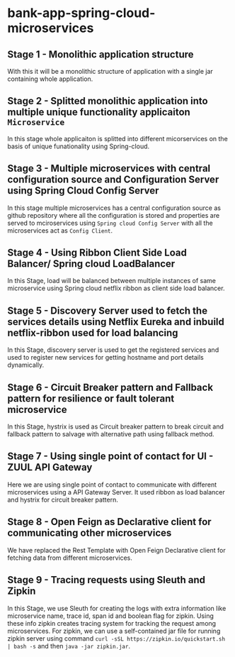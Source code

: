 # bank-app-spring-cloud-microservices
## Stage 1 - Monolithic application structure 
With this it will be a monolithic structure of application with a single jar containing whole application.

## Stage 2 - Splitted monolithic application into multiple unique functionality applicaiton `Microservice`
In this stage whole applicaiton is splitted into different micorservices on the basis of unique funationality using Spring-cloud.

## Stage 3 - Multiple microservices with central configuration source and Configuration Server using Spring Cloud Config Server
In this stage multiple microservices has a central configuration source as github repository where all the configuration is stored and properties are served to mciroservices using `Spring cloud Config Server` with all the microservices act as `Config Client`.

## Stage 4 - Using Ribbon Client Side Load Balancer/ Spring cloud LoadBalancer
In this Stage, load will be balanced between multiple instances of same microservice using Spring cloud netflix ribbon as client side load balancer.

## Stage 5 - Discovery Server used to fetch the services details using Netflix Eureka and inbuild netflix-ribbon used for load balancing
In this Stage, discovery server is used to get the registered services and used to register new services for getting hostname and port details dynamically.

## Stage 6 - Circuit Breaker pattern and Fallback pattern for resilience or fault tolerant microservice
In this Stage, hystrix is used as Circuit breaker pattern to break circuit and fallback pattern to salvage with alternative path using fallback method.

## Stage 7 - Using single point of contact for UI - ZUUL API Gateway
Here we are using single point of contact to communicate with different microservices using a API Gateway Server. It used ribbon as load balancer and hystrix for circuit breaker pattern.

## Stage 8 - Open Feign as Declarative client for communicating other microservices
We have replaced the Rest Template with Open Feign Declarative client for fetching data from different microservices.

## Stage 9 - Tracing requests using Sleuth and Zipkin
In this Stage, we use Sleuth for creating the logs with extra information like microservice name, trace id, span id and boolean flag for zipkin. 
Using these info zipkin creates tracing system for tracking the request among microservices. 
For zipkin, we can use a self-contained jar file for running zipkin server using command `curl -sSL https://zipkin.io/quickstart.sh | bash -s` and then `java -jar zipkin.jar`.